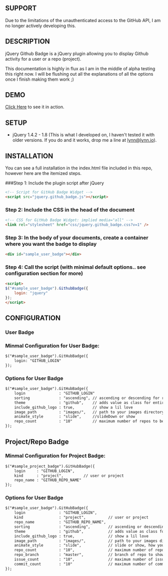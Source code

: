 ## SUPPORT

Due to the limitations of the unauthenticated access to the GitHub API, I am no longer actively developing this.

## DESCRIPTION

jQuery Github Badge is a jQuery plugin allowing you to display Github activity
for a user or a repo (project).

This documentation is highly in flux as I am in the middle of alpha testing this right
now. I will be flushing out all the explanations of all the options once I finish making
them work ;)

## DEMO

[Click Here](http://lynn.io/jQuery-GitHub-Badge/) to see it in action.


## SETUP

+ jQuery 1.4.2 - 1.8 (This is what I developed on, I haven't tested it with older versions. If you
  do and it works, drop me a line at lynn@lynn.io).


## INSTALLATION

You can see a full installation in the index.html file included in this repo, however here are
the itemized steps.

###Step 1: Include the plugin script after jQuery

```html
<!-- Script for GitHub Badge Widget -->
<script src="jquery.github_badge.js"></script>
```

### Step 2: Include the CSS in the head of the document

```html
<!-- CSS for GitHub Badge Widget: implied media="all" -->
<link rel="stylesheet" href="css/jquery.github_badge.css?v=1" />
```

### Step 3: In the body of your documents, create a container where you want the badge to display

```html
<div id="sample_user_badge"></div>
```

### Step 4: Call the script (with minimal default options.. see configuration section for more)

```html
<script>
$("#sample_user_badge").GithubBadge({
    login: "jquery"
});
</script>
```

## CONFIGURATION

### User Badge

### Minmal Configuration for User Badge:

```html
$("#sample_user_badge").GitHubBadge({
    login: "GITHUB_LOGIN"
});
```

### Options for User Badge

```html
$("#sample_user_badge").GitHubBadge({
    login               : "GITHUB_LOGIN"
    sorting             : "ascending", // ascending or descending for repos (user badge) and issues (project badge)
    theme               : "github",    // adds value as class for entire badge
    include_github_logo : true,        // show a lil love
    image_path          : "images/",   // path to your images directory
    animate_style       : "slide",     //slideDown or show
    repo_count          : "10"         // maximum number of repos to be displayed
});
```

## Project/Repo Badge

### Minmal Configuration for Project Badge:

```html
$("#sample_project_badge").GitHubBadge({
    login     : "GITHUB_LOGIN",
    kind      : "project",         // user or project
    repo_name : "GITHUB_REPO_NAME"
});
```

### Options for User Badge

```html
$("#sample_user_badge").GitHubBadge({
    login               : "GITHUB_LOGIN",
    kind                : "project",          // user or project
    repo_name           : "GITHUB_REPO_NAME",
    sorting             : "ascending",        // ascending or descending for repos (user badge) and issues (project badge)
    theme               : "github",           // adds value as class for entire badge
    include_github_logo : true,               // show a lil love
    image_path          : "images/",          // path to your images directory
    animate_style       : "slide",            // slide or show, how you want the panels to animate while switching tabs
    repo_count          : "10",               // maximum number of repos to be displayed
    repo_branch         : "master",           // branch of repo to show commits from
    issue_count         : "10",               // maximum number of issues to be displayed
    commit_count        : "10"                // maximum number of commits to be displayed
});
```
